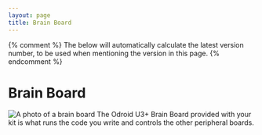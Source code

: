 ```yaml
---
layout: page
title: Brain Board
---
```


{% comment %}
The below will automatically calculate the latest version number, to be used when mentioning the version in this page.
{% endcomment %}

Brain Board
===========

<img src="{{ site.baseurl }}/images/content/kit/brain.png" alt="A photo of a brain board" title="A brain board" class="right" />
The Odroid U3+ Brain Board provided with your kit is what runs the code you write
and controls the other peripheral boards.